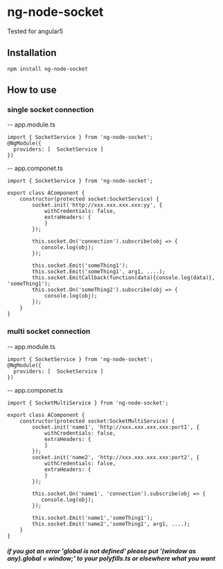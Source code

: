 # ng-node-socket

Tested for angular5

## Installation
```
npm install ng-node-socket
```

## How to use
### single socket connection
-- app.module.ts
```
import { SocketService } from 'ng-node-socket';
@NgModule({
  providers: [  SocketService ]
})

```
-- app.componet.ts
```
import { SocketService } from 'ng-node-socket';

export class AComponent {
    constructor(protected socket:SocketService) {
        socket.init('http://xxx.xxx.xxx.xxx:yy', {
            withCredentials: false,
            extraHeaders: {
            }
        });

        this.socket.On('connection').subscribe(obj => {
           console.log(obj);
        });

        this.socket.Emit('someThing1');
        this.socket.Emit('someThing1', arg1, ....);
        this.socket.EmitCallback(function(data){console.log(data)}, 'someThing1');
        this.socket.On('someThing2').subscribe(obj => {
            console.log(obj);
		});
    }
}
```

### multi socket connection
-- app.module.ts
```
import { SocketService } from 'ng-node-socket';
@NgModule({
  providers: [  SocketService ]
})

```
-- app.componet.ts
```
import { SocketMultiService } from 'ng-node-socket';

export class AComponent {
    constructor(protected socket:SocketMultiService) {
        socket.init('name1', 'http://xxx.xxx.xxx.xxx:port1', {
            withCredentials: false,
            extraHeaders: {
            }
        });
        socket.init('name2', 'http://xxx.xxx.xxx.xxx:port2', {
            withCredentials: false,
            extraHeaders: {
            }
        });

        this.socket.On('name1', 'connection').subscribe(obj => {
           console.log(obj);
        });

        this.socket.Emit('name1','someThing1');
        this.socket.Emit('name2','someThing1', arg1, ....);
    }
}
```

##### if you got an error 'global is not defined' please put '(window as any).global = window;' to your polyfills.ts or elsewhere what you want
